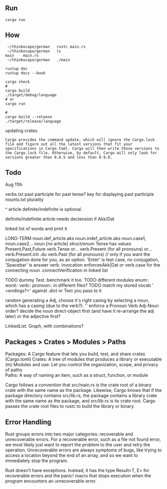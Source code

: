 ## Run
```cargo run```
## How
```
 ~/thinkocapo/german   rustc main.rs
 ~/thinkocapo/german   ls
main    main.rs
 ~/thinkocapo/german   ./main

```

```
rustup doc
rustup docs --book
```

```
cargo check
#
cargo build
./target/debug/language
# or
cargo run

#
cargo build --release
./target/release/language
```

updating crates  
```
Cargo provides the command update, which will ignore the Cargo.lock file and figure out all the latest versions that fit your specifications in Cargo.toml. Cargo will then write those versions to the Cargo.lock file. Otherwise, by default, Cargo will only look for versions greater than 0.8.5 and less than 0.9.0.
```

## Todo
Aug 11th

verbs.txt past participle for past tense? key for displaying past participle
nounts.txt plurality

<pronoun> <verb> <artikel><noun> 

<artikel><noun> <verb>
<artikel><noun> <verb> <noun>
<artikel><noun> <verb> <pronoun>
^ article definite/indefinite is optional.

definite/indefinite article needs declension if Akk/Dat  

linked list of words and print it

LONG-TERM
noun.def_article.aks
noun.indef_article.aks
noun.case1,
noun.case2...
noun.[no article]
struct/enum Tense has values Present,Past,Future
verb.Tense or...
verb.Present (for all pronouns) or...
verb.Present.ich .du
verb.Past (for all pronouns)
// only if you want the conjugation done for you, as an option. 'Enter' is test case, no conjugation, 'Spacebar' is answer
verb. invocation enforcesAkk|Dat or verb.case for the connecting noun .connectVerification in linked list

TODO dummy Test. benchmark it too.
TODO different modules enum:: word:: verb:: pronoun:: in different files?
TODO match my stored vocab '<word> <type> <endings?>' against .dict or Text you pass to it

random generating a Adj, choose it's right casing by selecting a noun, which has a casing (due to the verb?).
'<Adj><Noun>'
enforce a Pronoun Verb Adj-Noun order? decide the noun direct-object first (and have it re-arrange the adj later) or the adjective first?

LinkedList. Graph, with combinations?

## Packages > Crates > Modules > Paths

Packages: A Cargo feature that lets you build, test, and share crates  (Cargo.toml)
Crates: A tree of modules that produces a library or executable  (m)
Modules and use: Let you control the organization, scope, and privacy of paths  
Paths: A way of naming an item, such as a struct, function, or module  

Cargo follows a convention that src/main.rs is the crate root of a binary crate with the same name as the package. Likewise, Cargo knows that if the package directory contains src/lib.rs, the package contains a library crate with the same name as the package, and src/lib.rs is its crate root. Cargo passes the crate root files to rustc to build the library or binary.

## Error Handling
Rust groups errors into two major categories: recoverable and unrecoverable errors. For a recoverable error, such as a file not found error, we most likely just want to report the problem to the user and retry the operation. Unrecoverable errors are always symptoms of bugs, like trying to access a location beyond the end of an array, and so we want to immediately stop the program.

Rust doesn’t have exceptions. Instead, it has the type Result<T, E> for recoverable errors and the panic! macro that stops execution when the program encounters an unrecoverable error.
